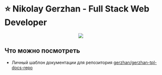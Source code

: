 # :star: Nikolay Gerzhan - Full Stack Web Developer

<div align="center">
  <img src="https://github-readme-stats.vercel.app/api/top-langs/?username=gerzhan&theme=transparant&langs_count=7">
</div>  

## Что можно посмотреть

- Личный шаблон документации для репозитория [gerzhan/gerzhan-tpl-docs-repo](https://github.com/gerzhan/gerzhan-tpl-docs-repo)
